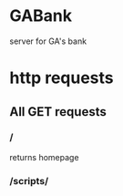 # GABank
server for GA's bank

# http requests
## All GET requests
### /
returns homepage
### /scripts/<script>.js
returns js file 
### /money
returns everyone's id and their money
### /accounts
returns everyone's id, pin, and their names
### /------/admin
(the dashes are censors) returns admin page
### /dashboard
returns dashboard (requires params)
### /404
returns 404 page
### /500
returns 500 page
## All POST requests
### /login
checks if given id and pin are correct
### /mysql
uses given sql query to the mysql db
## All PUT requests
### /indsal
gives the given id a salary (if positive) or tax (if negative); otherwise error (if 0)
### /tax
makes everyone pay a given amount (if positive) or give everyone a salary (if negative); otherwise error (if 0)